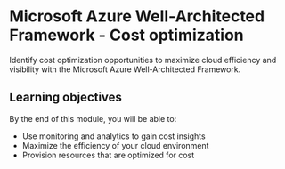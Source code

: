 # Microsoft Azure Well-Architected Framework - Cost optimization

Identify cost optimization opportunities to maximize cloud efficiency and visibility with the Microsoft Azure Well-Architected Framework.

## Learning objectives

By the end of this module, you will be able to:

- Use monitoring and analytics to gain cost insights
- Maximize the efficiency of your cloud environment
- Provision resources that are optimized for cost